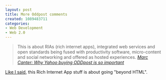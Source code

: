 ```yaml
--- 
layout: post
title: More Oddpost comments
created: 1089483711
categories: 
- Web Development
- Web 2.0
---
```

<blockquote>
This is about RIAs (rich internet apps), integrated web services and open standards being fused with productivity software, micro-content and social networking and offered as hosted experiences.
<cite><a href="http://marc.blogs.it/archives/2004/07/why_yahoo_buyin.html">Marc Canter: Why Yahoo buying ODDpost is so important</a></cite>
</blockquote>

<p><a href="http://www.bmannconsulting.com/node/view/1267" title="Yahoo gets Odd to go beyond the browser">Like I said</a>, this Rich Internet App stuff is about going "beyond HTML".</p>
